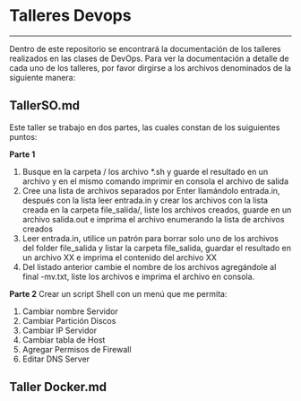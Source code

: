 # Talleres Devops
---

Dentro de este repositorio se encontrará la documentación de los talleres realizados en las clases de DevOps. Para ver la documentación a detalle de cada uno de los talleres, por favor dirgirse a los archivos denominados de la siguiente manera:  
 
## TallerSO.md

   Este taller se trabajo en dos partes, las cuales constan de los suiguientes puntos: 
 
 **Parte 1**

  1. Busque en la carpeta / los archivo *.sh y guarde el resultado en un archivo y en el mismo comando imprimir en consola el archivo de salida
  2. Cree una lista de archivos separados por Enter llamándolo entrada.in, después con la lista leer entrada.in y crear los archivos con la lista creada en la                 carpeta file_salida/, liste los archivos creados, guarde en un archivo salida.out e imprima el archivo  enumerando la lista de archivos creados
  3. Leer entrada.in, utilice un patrón para borrar solo uno de los archivos del folder file_salida y listar la carpeta file_salida, guardar el resultado en un                archivo XX  e imprima el contenido del archivo XX
  4. Del listado anterior cambie el nombre de los archivos agregándole al final -mv.txt, liste los archivos e imprima el archivo en consola.

 **Parte 2**
  Crear un script Shell con un menú que me permita:  
  1. Cambiar nombre Servidor
  2. Cambiar Partición Discos
  3. Cambiar IP Servidor
  4. Cambiar tabla de Host
  5. Agregar Permisos de Firewall
  6. Editar DNS Server
  
 
## Taller Docker.md


